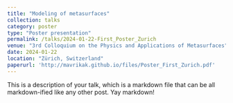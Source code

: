 ```yaml
---
title: "Modeling of metasurfaces"
collection: talks
category: poster
type: "Poster presentation"
permalink: /talks/2024-01-22-First_Poster_Zurich
venue: "3rd Colloquium on the Physics and Applications of Metasurfaces"
date: 2024-01-22
location: "Zürich, Switzerland"
paperurl: 'http://mavrikak.github.io/files/Poster_First_Zurich.pdf'
---
```

This is a description of your talk, which is a markdown file that can be all markdown-ified like any other post. Yay markdown!
